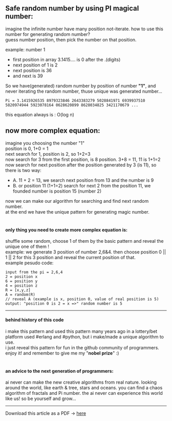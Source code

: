 ## Safe random number by using PI magical number: 
imagine the infinite number have many position not-iterate. how to use this number for generating random number?\
guess number position, then pick the number on that position.

example: number 1
- first position in array 3.1415.... is 0 after the .(digits)
- next position of 1 is 2
- next position is 36
- and next is 39

So we have(generated) random number by position of number **"1"**, and never iterating the random number, thuse unique was generated number...

```
Pi = 3.1415926535 8979323846 2643383279 5028841971 6939937510 5820974944 5923078164 0628620899 8628034825 3421170679 ...
```

this equation always is : O(log n)

## now more complex equation:
imagine you choosing the number "1"\
position is 0, 1+0 = 1\
next search for 1, position is 2, so 1+2=3\
now search for 3 from the first position, is 8 position. 3+8 = 11, 11 is 1+1=2\
now search for next position after the position generated by 3 (is 11), so there is two way:
- A. 11 + 2 = 13, we search next position from 13 and the number is 9
- B. or position 11 (1+1=2) search for next 2 from the position 11, we founded number is position 15 (number 2)

now we can make our algorithm for searching and find next random number.\
at the end we have the unique pattern for generating magic number.

#

#### only thing you need to create more complex equation is:
shuffle some random, choose 1 of them by the basic pattern and reveal the unique one of them !\
example: we generate 3 position of number 2,6&4. then choose position 0 || 1 || 2 for this 3 position and reveal the current position of that.\
example pesudo code:
```
input from the pi = 2,6,4
2 = position x
6 = position y
4 = position z
R = [x,y,z]
A = random(R)
// reveal A (example is x, position 0, value of real position is 5)
output: "position 0 is 2 = x =>" random number is 5
```

---

#### behind history of this code
i make this pattern and used this pattern many years ago in a lottery/bet platform used #erlang and #python, but i make/made a unique algorithm to use.\
i just reveal this pattern for fun in the github community of programmers. enjoy it! and remember to give me my "**nobel prize**" :)

#

#### an advice to the next generation of programmers:
ai never can make the new creative algorithms from real nature. looking around the world, like earth & tree, stars and oceans. you can find a chaos algorithm of fractals and Pi number. the ai never can experience this world like us! so be yourself and grow...

---

Download this article as a PDF -> [here](https://github.com/mosi-arch/documents/blob/main/Article%20on%20random%20numbers%20and%20pi%20algorithm.pdf) 
